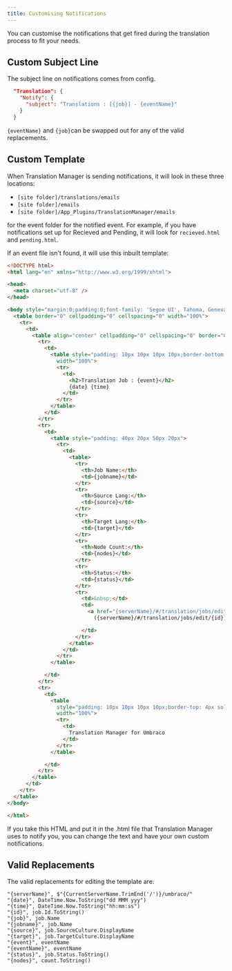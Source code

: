```yaml
---
title: Customising Notifications
---
```

You can customise the notifications that get fired during the translation process to fit your needs.

## Custom Subject Line

The subject line on notifications comes from config.

```json
  "Translation": {
    "Notify": {
      "subject": "Translations : [{job}] - {eventName}"
    }
  }
```
`{eventName}` and `{job}`can be swapped out for any of the valid replacements. 

## Custom Template

When Translation Manager is sending notifications, it will look in these three locations:

- `[site folder]/translations/emails` 
- `[site folder]/emails`
- `[site folder]/App_Plugins/TranslationManager/emails`

for the event folder for the notified event. For example, if you have notifications set up for Recieved and Pending, it will look for `recieved.html` and `pending.html`.

If an event file isn't found, it will use this inbuilt template:

```html
<!DOCTYPE html>
<html lang="en" xmlns="http://www.w3.org/1999/xhtml">

<head>
  <meta charset="utf-8" />
</head>

<body style="margin:0;padding:0;font-family: 'Segoe UI', Tahoma, Geneva, Verdana, sans-serif;">
  <table border="0" cellpadding="0" cellspacing="0" width="100%">
    <tr>
      <td>
        <table align="center" cellpadding="0" cellspacing="0" border="0" width="600" style="border-collapse: collapse">
          <tr>
            <td>
              <table style="padding: 10px 10px 10px 10px;border-bottom: 4px solid #FFE0B2; background-color: #fafafa;"
                width="100%">
                <tr>
                  <td>
                    <h2>Translation Job : {event}</h2>
                    {date} {time}
                  </td>
                </tr>
              </table>
            </td>
          </tr>
          <tr>
            <td>
              <table style="padding: 40px 20px 50px 20px">
                <tr>
                  <td>
                    <table>
                      <tr>
                        <th>Job Name:</th>
                        <td>{jobname}</td>
                      </tr>
                      <tr>
                        <th>Source Lang:</th>
                        <td>{source}</td>
                      </tr>
                      <tr>
                        <th>Target Lang:</th>
                        <td>{target}</td>
                      </tr>
                      <tr>
                        <th>Node Count:</th>
                        <td>{nodes}</td>
                      </tr>
                      <tr>
                        <th>Status:</th>
                        <td>{status}</td>
                      </tr>
                      <tr>
                        <td>&nbsp;</td>
                        <td>
                          <a href="{serverName}/#/translation/jobs/edit/{id}">View Job
                            ({serverName}/#/translation/jobs/edit/{id})</a>

                        </td>
                      </tr>
                    </table>
                  </td>
                </tr>
              </table>

            </td>
          </tr>
          <tr>
            <td>
              <table
                style="padding: 10px 10px 10px 10px;border-top: 4px solid #292C44;font-size: 8pt;font-style: italic;"
                width="100%">
                <tr>
                  <td>
                    Translation Manager for Umbraco
                  </td>
                </tr>
              </table>

            </td>
          </tr>
        </table>
      </td>
    </tr>
  </table>
</body>

</html>
```
If you take this HTML and put it in the .html file that Translation Manager uses to notify you, you can change the text and have your own custom notifications. 

## Valid Replacements

The valid replacements for editing the template are:

```
"{serverName}", $"{CurrentServerName.TrimEnd('/')}/umbraco/"
"{date}", DateTime.Now.ToString("dd MMM yyy")
"{time}", DateTime.Now.ToString("hh:mm:ss")
"{id}", job.Id.ToString()
"{job}", job.Name
"{jobname}", job.Name
"{source}", job.SourceCulture.DisplayName
"{target}", job.TargetCulture.DisplayName
"{event}", eventName
"{eventName}", eventName 
"{status}", job.Status.ToString()
"{nodes}", count.ToString()
```

